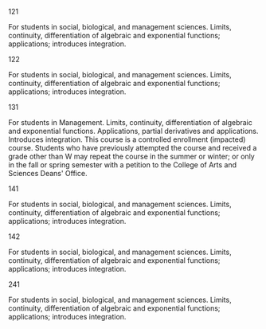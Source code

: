 121

For students in social, biological, and management sciences. Limits, continuity, differentiation of algebraic and exponential functions; applications; introduces integration.


122

For students in social, biological, and management sciences. Limits, continuity, differentiation of algebraic and exponential functions; applications; introduces integration.


131

For students in Management. Limits, continuity, differentiation of algebraic and exponential functions. Applications, partial derivatives and applications. Introduces integration.  This course is a controlled enrollment (impacted) course. Students who have previously attempted the course and received a grade other than W may repeat the course in the summer or winter; or only in the fall or spring semester with a petition to the College of Arts and Sciences Deans' Office. 


141

For students in social, biological, and management sciences. Limits, continuity, differentiation of algebraic and exponential functions; applications; introduces integration.


142

For students in social, biological, and management sciences. Limits, continuity, differentiation of algebraic and exponential functions; applications; introduces integration.


241

For students in social, biological, and management sciences. Limits, continuity, differentiation of algebraic and exponential functions; applications; introduces integration.

